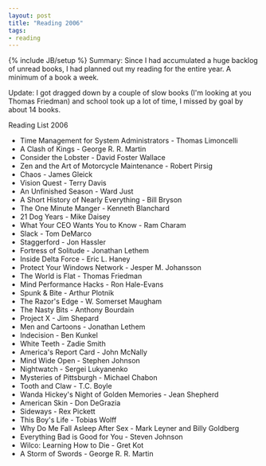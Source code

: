 ```yaml
---
layout: post
title: "Reading 2006"
tags:
- reading
---
```

{% include JB/setup %}
Summary:
Since I had accumulated a huge backlog of unread books, I had planned out my reading for the entire year. A minimum of a book a week.


Update:
I got dragged down by a couple of slow books (I'm looking at you Thomas Friedman) and school took up a lot of time, I missed by goal by about 14 books.


Reading List 2006
* Time Management for System Administrators - Thomas Limoncelli
* A Clash of Kings - George R. R. Martin
* Consider the Lobster - David Foster Wallace
* Zen and the Art of Motorcycle Maintenance - Robert Pirsig
* Chaos - James Gleick
* Vision Quest - Terry Davis
* An Unfinished Season - Ward Just
* A Short History of Nearly Everything - Bill Bryson
* The One Minute Manger - Kenneth Blanchard
* 21 Dog Years - Mike Daisey
* What Your CEO Wants You to Know - Ram Charam
* Slack - Tom DeMarco
* Staggerford - Jon Hassler
* Fortress of Solitude - Jonathan Lethem
* Inside Delta Force - Eric L. Haney
* Protect Your Windows Network - Jesper M. Johansson
* The World is Flat - Thomas Friedman
* Mind Performance Hacks - Ron Hale-Evans
* Spunk & Bite - Arthur Plotnik
* The Razor's Edge - W. Somerset Maugham
* The Nasty Bits - Anthony Bourdain
* Project X - Jim Shepard
* Men and Cartoons - Jonathan Lethem
* Indecision - Ben Kunkel
* White Teeth - Zadie Smith
* America's Report Card - John McNally
* Mind Wide Open - Stephen Johnson
* Nightwatch - Sergei Lukyanenko
* Mysteries of Pittsburgh - Michael Chabon
* Tooth and Claw - T.C. Boyle
* Wanda Hickey's Night of Golden Memories - Jean Shepherd
* American Skin - Don DeGrazia
* Sideways - Rex Pickett
* This Boy's Life - Tobias Wolff
* Why Do Me Fall Asleep After Sex - Mark Leyner and Billy Goldberg
* Everything Bad is Good for You - Steven Johnson
* Wilco: Learning How to Die - Gret Kot
* A Storm of Swords - George R. R. Martin

